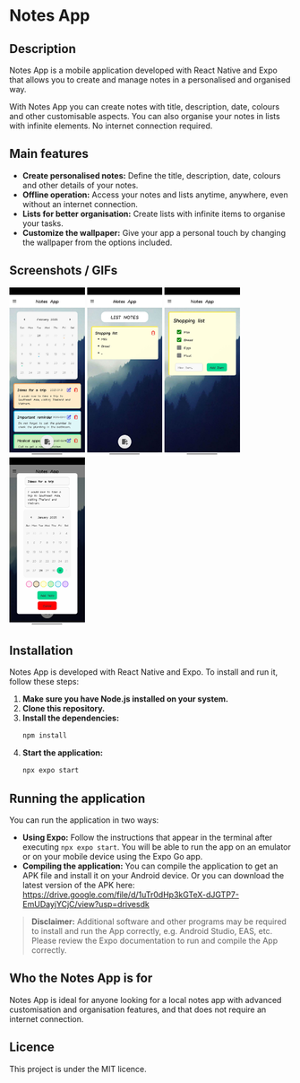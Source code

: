 # Notes App

## Description

Notes App is a mobile application developed with React Native and Expo that allows you to create and manage notes in a personalised and organised way. 

With Notes App you can create notes with title, description, date, colours and other customisable aspects. You can also organise your notes in lists with infinite elements. No internet connection required.

## Main features

* **Create personalised notes:**  Define the title, description, date, colours and other details of your notes.
* **Offline operation:** Access your notes and lists anytime, anywhere, even without an internet connection.
* **Lists for better organisation:** Create lists with infinite items to organise your tasks.
* **Customize the wallpaper:** Give your app a personal touch by changing the wallpaper from the options included.

## Screenshots / GIFs

<img src="screenshots/MainPage.jpeg" height="300">
<img src="screenshots/ListNotesPage.jpeg" height="300">
<img src="screenshots/DetailsPage.jpeg" height="300"> 
<img src="screenshots/AddNote.jpeg" height="300">

## Installation

Notes App is developed with React Native and Expo. To install and run it, follow these steps:

1.  **Make sure you have Node.js installed on your system.**
2.  **Clone this repository.**
3.  **Install the dependencies:**
    ```bash
    npm install
    ```
4.  **Start the application:**
    ```bash
    npx expo start
    ```

## Running the application

You can run the application in two ways:

*   **Using Expo:** Follow the instructions that appear in the terminal after executing `npx expo start`. You will be able to run the app on an emulator or on your mobile device using the Expo Go app.
*   **Compiling the application:** You can compile the application to get an APK file and install it on your Android device. Or you can download the latest version of the APK here: https://drive.google.com/file/d/1uTr0dHp3kGTeX-dJGTP7-EmUDayjYCjC/view?usp=drivesdk

> **Disclaimer:** Additional software and other programs may be required to install and run the App correctly, e.g. Android Studio, EAS, etc. Please review the Expo documentation to run and compile the App correctly.


## Who the Notes App is for

Notes App is ideal for anyone looking for a local notes app with advanced customisation and organisation features, and that does not require an internet connection.

## Licence

This project is under the MIT licence.